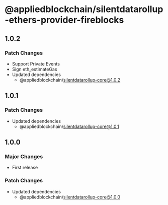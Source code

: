 # @appliedblockchain/silentdatarollup-ethers-provider-fireblocks

## 1.0.2

### Patch Changes

- Support Private Events
- Sign eth_estimateGas
- Updated dependencies
  - @appliedblockchain/silentdatarollup-core@1.0.2

## 1.0.1

### Patch Changes

- Updated dependencies
  - @appliedblockchain/silentdatarollup-core@1.0.1

## 1.0.0

### Major Changes

- First release

### Patch Changes

- Updated dependencies
  - @appliedblockchain/silentdatarollup-core@1.0.0
